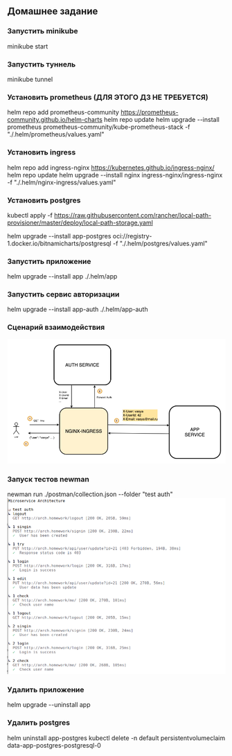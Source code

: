 ## Домашнее задание

### Запустить minikube
minikube start

### Запустить туннель
minikube tunnel

### Установить prometheus (ДЛЯ ЭТОГО ДЗ НЕ ТРЕБУЕТСЯ)
helm repo add prometheus-community https://prometheus-community.github.io/helm-charts
helm repo update
helm upgrade --install prometheus prometheus-community/kube-prometheus-stack -f "./.helm/prometheus/values.yaml"

### Установить ingress
helm repo add ingress-nginx https://kubernetes.github.io/ingress-nginx/
helm repo update
helm upgrade --install nginx ingress-nginx/ingress-nginx -f "./.helm/nginx-ingress/values.yaml"

### Установить postgres
kubectl apply -f https://raw.githubusercontent.com/rancher/local-path-provisioner/master/deploy/local-path-storage.yaml

helm upgrade --install app-postgres oci://registry-1.docker.io/bitnamicharts/postgresql -f  "./.helm/postgres/values.yaml"

### Запустить приложение
helm upgrade --install app ./.helm/app

### Запустить сервис авторизации
helm upgrade --install app-auth ./.helm/app-auth

### Сценарий взаимодействия
![screen](screenshot/auth-schema.png)

### Запуск тестов newman
newman run ./postman/collection.json --folder "test auth"
![screen](screenshot/lesson-21.png)

### Удалить приложение
helm upgrade --uninstall app

### Удалить postgres
helm uninstall app-postgres
kubectl delete -n default persistentvolumeclaim data-app-postgres-postgresql-0
